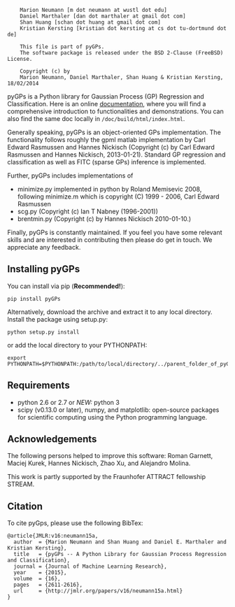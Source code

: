 ```
    Marion Neumann [m dot neumann at wustl dot edu]
    Daniel Marthaler [dan dot marthaler at gmail dot com]
    Shan Huang [schan dot huang at gmail dot com]
    Kristian Kersting [kristian dot kersting at cs dot tu-dortmund dot de]

    This file is part of pyGPs.
    The software package is released under the BSD 2-Clause (FreeBSD) License.

    Copyright (c) by
    Marion Neumann, Daniel Marthaler, Shan Huang & Kristian Kersting, 18/02/2014
```

pyGPs is a Python library for Gaussian Process (GP) Regression and Classification.
Here is an online [documentation](http://www-ai.cs.uni-dortmund.de/weblab/static/api_docs/pyGPs/), where you will find a comprehensive introduction to functionalities and demonstrations. You can also find the same doc locally in `/doc/build/html/index.html`. 

Generally speaking, pyGPs is an object-oriented GPs implementation. The functionality follows roughly the gpml matlab implementation by Carl Edward Rasmussen and Hannes Nickisch (Copyright (c) by Carl Edward Rasmussen and Hannes Nickisch, 2013-01-21). Standard GP regression and classification as well as FITC (sparse GPs) inference is implemented.

Further, pyGPs includes implementations of
- minimize.py implemented in python by Roland Memisevic 2008, following minimize.m which is copyright (C) 1999 - 2006, Carl Edward Rasmussen
- scg.py (Copyright (c) Ian T Nabney (1996-2001))
- brentmin.py (Copyright (c) by Hannes Nickisch 2010-01-10.)

Finally, pyGPs is constantly maintained. If you feel you have some relevant skills and are interested in contributing then please do get in touch. We appreciate any feedback.

Installing pyGPs
------------------
You can install via pip (**Recommended!**):
        
    pip install pyGPs 

Alternatively, download the archive and extract it to any local directory. 
Install the package using setup.py:

    python setup.py install

or add the local directory to your PYTHONPATH:

    export PYTHONPATH=$PYTHONPATH:/path/to/local/directory/../parent_folder_of_pyGPs

Requirements
--------------
- python 2.6 or 2.7 or *NEW:* python 3
- scipy (v0.13.0 or later), numpy, and matplotlib: open-source packages for scientific computing using the Python programming language. 


Acknowledgements
--------------
The following persons helped to improve this software: Roman Garnett, Maciej Kurek, Hannes Nickisch, Zhao Xu, and Alejandro Molina.

This work is partly supported by the Fraunhofer ATTRACT fellowship STREAM.

Citation
-------------
To cite pyGps, please use the following BibTex:
```
@article{JMLR:v16:neumann15a,
  author  = {Marion Neumann and Shan Huang and Daniel E. Marthaler and Kristian Kersting},
  title   = {pyGPs -- A Python Library for Gaussian Process Regression and Classification},
  journal = {Journal of Machine Learning Research},
  year    = {2015},
  volume  = {16},
  pages   = {2611-2616},
  url     = {http://jmlr.org/papers/v16/neumann15a.html}
}
```

